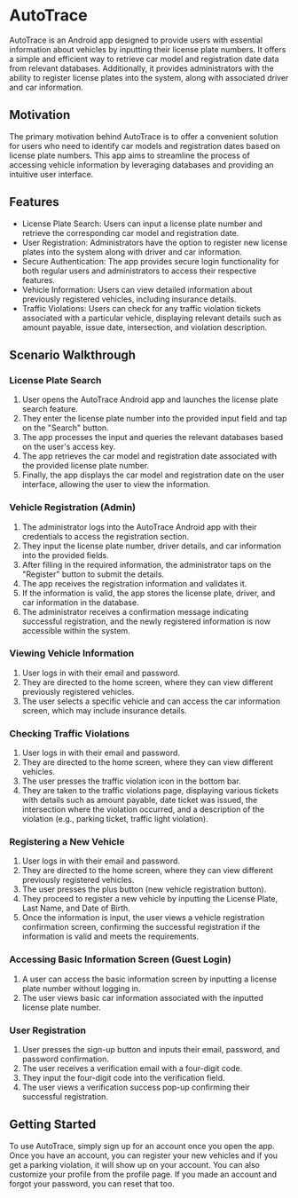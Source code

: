 # AutoTrace

AutoTrace is an Android app designed to provide users with essential information about vehicles by inputting their license plate numbers. It offers a simple and efficient way to retrieve car model and registration date data from relevant databases. Additionally, it provides administrators with the ability to register license plates into the system, along with associated driver and car information.

## Motivation

The primary motivation behind AutoTrace is to offer a convenient solution for users who need to identify car models and registration dates based on license plate numbers. This app aims to streamline the process of accessing vehicle information by leveraging databases and providing an intuitive user interface.

## Features

- License Plate Search: Users can input a license plate number and retrieve the corresponding car model and registration date.
- User Registration: Administrators have the option to register new license plates into the system along with driver and car information.
- Secure Authentication: The app provides secure login functionality for both regular users and administrators to access their respective features.
- Vehicle Information: Users can view detailed information about previously registered vehicles, including insurance details.
- Traffic Violations: Users can check for any traffic violation tickets associated with a particular vehicle, displaying relevant details such as amount payable, issue date, intersection, and violation description.

## Scenario Walkthrough

### License Plate Search
1. User opens the AutoTrace Android app and launches the license plate search feature.
2. They enter the license plate number into the provided input field and tap on the "Search" button.
3. The app processes the input and queries the relevant databases based on the user's access key.
4. The app retrieves the car model and registration date associated with the provided license plate number.
5. Finally, the app displays the car model and registration date on the user interface, allowing the user to view the information.

### Vehicle Registration (Admin)
1. The administrator logs into the AutoTrace Android app with their credentials to access the registration section.
2. They input the license plate number, driver details, and car information into the provided fields.
3. After filling in the required information, the administrator taps on the "Register" button to submit the details.
4. The app receives the registration information and validates it.
5. If the information is valid, the app stores the license plate, driver, and car information in the database.
6. The administrator receives a confirmation message indicating successful registration, and the newly registered information is now accessible within the system.

### Viewing Vehicle Information
1. User logs in with their email and password.
2. They are directed to the home screen, where they can view different previously registered vehicles.
3. The user selects a specific vehicle and can access the car information screen, which may include insurance details.

### Checking Traffic Violations
1. User logs in with their email and password.
2. They are directed to the home screen, where they can view different vehicles.
3. The user presses the traffic violation icon in the bottom bar.
4. They are taken to the traffic violations page, displaying various tickets with details such as amount payable, date ticket was issued, the intersection where the violation occurred, and a description of the violation (e.g., parking ticket, traffic light violation).

### Registering a New Vehicle
1. User logs in with their email and password.
2. They are directed to the home screen, where they can view different previously registered vehicles.
3. The user presses the plus button (new vehicle registration button).
4. They proceed to register a new vehicle by inputting the License Plate, Last Name, and Date of Birth.
5. Once the information is input, the user views a vehicle registration confirmation screen, confirming the successful registration if the information is valid and meets the requirements.

### Accessing Basic Information Screen (Guest Login)
1. A user can access the basic information screen by inputting a license plate number without logging in.
2. The user views basic car information associated with the inputted license plate number.

### User Registration
1. User presses the sign-up button and inputs their email, password, and password confirmation.
2. The user receives a verification email with a four-digit code.
3. They input the four-digit code into the verification field.
4. The user views a verification success pop-up confirming their successful registration.

## Getting Started

To use AutoTrace, simply sign up for an account once you open the app. Once you have an account, you can register your new vehicles and if you get a parking violation, it will show up on your account. You can also customize your profile from the profile page. If you made an account and forgot your password, you can reset that too.
